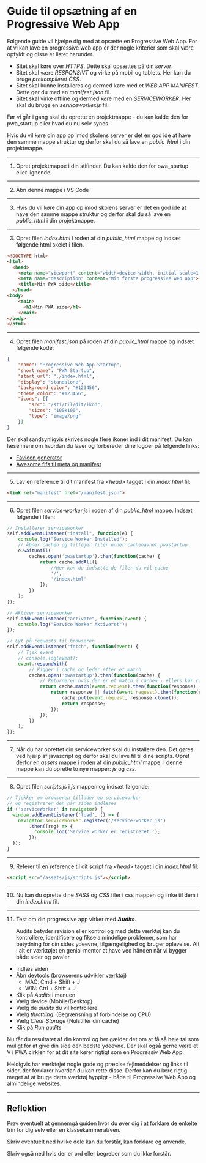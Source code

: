 # Guide til opsætning af en Progressive Web App 

Følgende guide vil hjælpe dig med at opsætte en Progressive Web App. For at vi kan lave en progressive web app er der nogle kriterier som skal være opfyldt og disse er listet herunder.

* Sitet skal køre over *_HTTPS_*. Dette skal opsættes på din *server*.
* Sitet skal være *_RESPONSIVT_* og virke på mobil og tablets. Her kan du bruge *prekompileret CSS*.
* Sitet skal kunne installeres og dermed køre med et *_WEB APP MANIFEST_*. Dette gør du med en *manifest.json* fil.
* Sitet skal virke offline og dermed køre med en *_SERVICEWORKER_*. Her skal du bruge en *serviceworker.js* fil.

Før vi går i gang skal du oprette en projektmappe - du kan kalde den for pwa_startup eller hvad du nu selv synes. 

Hvis du vil køre din app op imod skolens server er det en god ide at have den samme mappe struktur og derfor skal du så lave en *public_html* i din projektmappe.
___
1. Opret projektmappe i din stifinder. Du kan kalde den for pwa_startup eller lignende.
___
2. Åbn denne mappe i VS Code
___
3. Hvis du vil køre din app op imod skolens server er det en god ide at have den samme mappe struktur og derfor skal du så lave en *public_html* i din projektmappe.
___
3. Opret filen *index.html* i roden af din *public_html* mappe og indsæt følgende html skelet i filen.
```html
<!DOCTYPE html>
<html>
  <head>
    <meta name="viewport" content="width=device-width, initial-scale=1.0">
    <meta name="description" content="Min første progressive web app">
    <title>Min PWA side</title>
  </head>
<body>
    <main>
      <h1>Min PWA side</h1>
    </main>
</body>
</html>
```
___
4. Opret filen *manifest.json* på roden af din *public_html* mappe og indsæt følgende kode:
```json
{
    "name": "Progressive Web App Startup",
    "short_name": "PWA Startup",
    "start_url": "./index.html",
    "display": "standalone",
    "background_color": "#123456",
    "theme_color": "#123456",
    "icons": [{
        "src": "/sti/til/dit/ikon",
        "sizes": "100x100",
        "type": "image/png"
    }]
}
```
Der skal sandsynligvis skrives nogle flere ikoner ind i dit manifest. Du kan læse mere om hvordan du laver og forbereder dine logoer på følgende links:
* [Favicon generator](https://realfavicongenerator.net/)
* [Awesome fifs til meta og manifest](https://github.com/gokulkrishh/awesome-meta-and-manifest)
___
5. Lav en reference til dit manifest fra *&lt;head&gt;* tagget i din *index.html* fil:
```html
<link rel="manifest" href="/manifest.json">
```
___
6. Opret filen *service-worker.js* i roden af din *public_html* mappe. Indsæt følgende i filen:
```javascript
// Installerer serviceworker
self.addEventListener("install", function(e) {
    console.log("Service Worker Installed");
    // Åbner cachen og tilføjer filer under cachenavnet pwastartup
    e.waitUntil(
        caches.open('pwastartup').then(function(cache) {
            return cache.addAll([
                //Her kan du indsætte de filer du vil cache
                '/',
                '/index.html'
            ]);
        })
    );
});

// Aktiver serviceworker
self.addEventListener("activate", function(event) {
    console.log("Service Worker Aktiveret");
});

// Lyt på requests til browseren
self.addEventListener("fetch", function(event) {
    // Tjek event
    // console.log(event);
    event.respondWith(
        // Kigger i cache og leder efter et match
        caches.open('pwastartup').then(function(cache) {
            // Returnerer hvis der er et match i cachen - ellers kør request med fetch
            return cache.match(event.request).then(function(response) {
                return response || fetch(event.request).then(function(response) {
                    cache.put(event.request, response.clone());
                    return response;
                });
            });
        })
    );
});
```
___
7. Når du har oprettet din serviceworker skal du installere den. Det gøres ved hjælp af javascript og derfor skal du lave fil til dine scripts. Opret derfor en *assets* mappe i roden af din *public_html* mappe. I denne mappe kan du oprette to nye mapper: *js* og *css*.
___
8. Opret filen *scripts.js* i *js* mappen og indsæt følgende:
```javascript
// Tjekker om browseren tillader en serviceworker 
// og registrerer den når siden indlæses
if ('serviceWorker' in navigator) {
  window.addEventListener('load', () => {
    navigator.serviceWorker.register('/service-worker.js')
        .then((reg) => {
          console.log('Service worker er registreret.');
        });
  });
}
```
___
9. Referer til en reference til dit script fra *&lt;head&gt;* tagget i din *index.html* fil:
```html
<script src="/assets/js/scripts.js"></script>
```
___
10. Nu kan du oprette dine *SASS* og *CSS* filer i css mappen og linke til dem i din *index.html* fil.
___
11. Test om din progressive app virker med *__Audits__*.
  
      Audits betyder revision eller kontrol og med dette værktøj kan du kontrollere, identificere og fikse almindelige problemer, som har betydning for din sides ydeevne, tilgængelighed og bruger oplevelse. Alt i alt er værktøjet en genial mentor at have ved hånden når vi bygger både sider og pwa'er.
  - Indlæs siden
  - Åbn devtools (browserens udvikler værktøj)
    - MAC: Cmd + Shift + J
    - WIN: Ctrl + Shift + J
  - Klik på *Audits* i menuen
  - Vælg device (Mobile/Desktop)
  - Vælg de *audits* du vil kontrollere.
  - Vælg *throttling*. (Begrænsning af forbindelse og CPU)
  - Vælg *Clear Storage* (Nulstiller din cache)
  - Klik på *Run audits*

  Nu får du resultatet af din kontrol og her gælder det om at få så høje tal som muligt for at give din side den  bedste ydeevne. Der skal også gerne være et V i PWA cirklen for at dit site kører rigtigt som en Progressiv Web App.

  Heldigvis har værktøjet nogle gode og præcise fejlmeddelser og links til sider, der forklarer hvordan du kan rette disse. Derfor kan du lære rigtig meget af at bruge dette værktøj hyppigt - både til Progressive Web App og almindelige websites.
___

## Reflektion
Prøv eventuelt at gennemgå guiden hvor du  øver dig i at forklare de enkelte trin for dig selv eller en klassekammerat/ven. 

Skriv eventuelt ned hvilke dele kan du forstår, kan forklare og anvende. 

Skriv også ned hvis der er ord eller begreber som du ikke forstår.